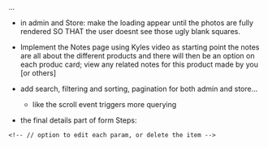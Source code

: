 <!-- // a lot of logic will need to be made bc like it WAS expecting that json list and now i need to UPDATE THROUGHOUT to have it use the db! -->... 

- in admin and Store: make the loading appear until the photos are fully rendered SO THAT the user doesnt see those ugly blank squares.



<!--! Work on this next.. and start the linkedIn course yaaa -->
- Implement the Notes page using Kyles video as starting point
the notes are all about the different products and there will then be an option on each produc card; view any related notes for this product made by you [or others]


- add search, filtering and sorting, pagination for both admin and store...
    - like the scroll event triggers more querying

    
<!-- TODO have a flash notification message thing at top corner to alert users of things happening but not blocking the ui -->


- the final details part of form Steps: 
    <!-- // have that card be more of a thumbnail size AND  -->
    <!-- // HAVE that add button but disabled -->
    <!--// TODO add confirmation on last step that the user wants to add the item with those details, to the store -->
    <!-- // maybe do that with like a third step of the form and include the PreviewConfirm component -->


<!-- // - EditForm will list all the current items with a <Stack> and just thumbnail images.. -->
    <!-- // option to edit each param, or delete the item -->
<!-- // add all the credidatiopn needed -->